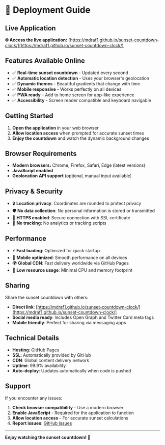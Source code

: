 # 🚀 Deployment Guide

## Live Application

**🌐 Access the live application:** [https://mdraf1.github.io/sunset-countdown-clock/](https://mdraf1.github.io/sunset-countdown-clock/)

## Features Available Online

- ✅ **Real-time sunset countdown** - Updated every second
- ✅ **Automatic location detection** - Uses your browser's geolocation
- ✅ **Dynamic themes** - Beautiful gradients that change with time
- ✅ **Mobile responsive** - Works perfectly on all devices
- ✅ **PWA ready** - Add to home screen for app-like experience
- ✅ **Accessibility** - Screen reader compatible and keyboard navigable

## Getting Started

1. **Open the application** in your web browser
2. **Allow location access** when prompted for accurate sunset times
3. **Enjoy the countdown** and watch the dynamic background changes

## Browser Requirements

- **Modern browsers:** Chrome, Firefox, Safari, Edge (latest versions)
- **JavaScript enabled**
- **Geolocation API support** (optional, manual input available)

## Privacy & Security

- 🔒 **Location privacy**: Coordinates are rounded to protect privacy
- 🛡️ **No data collection**: No personal information is stored or transmitted
- 🔐 **HTTPS enabled**: Secure connection with SSL certificate
- 🚫 **No tracking**: No analytics or tracking scripts

## Performance

- ⚡ **Fast loading**: Optimized for quick startup
- 📱 **Mobile optimized**: Smooth performance on all devices
- 🌍 **Global CDN**: Fast delivery worldwide via GitHub Pages
- 💾 **Low resource usage**: Minimal CPU and memory footprint

## Sharing

Share the sunset countdown with others:

- **Direct link**: [https://mdraf1.github.io/sunset-countdown-clock/](https://mdraf1.github.io/sunset-countdown-clock/)
- **Social media ready**: Includes Open Graph and Twitter Card meta tags
- **Mobile friendly**: Perfect for sharing via messaging apps

## Technical Details

- **Hosting**: GitHub Pages
- **SSL**: Automatically provided by GitHub
- **CDN**: Global content delivery network
- **Uptime**: 99.9% availability
- **Auto-deploy**: Updates automatically when code is pushed

## Support

If you encounter any issues:

1. **Check browser compatibility** - Use a modern browser
2. **Enable JavaScript** - Required for the application to function
3. **Allow location access** - For accurate sunset calculations
4. **Report issues**: [GitHub Issues](https://github.com/MdRaf1/sunset-countdown-clock/issues)

---

**Enjoy watching the sunset countdown! 🌅**
